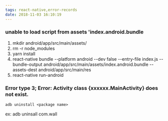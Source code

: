 ```yaml
---
tags: react-native,error-records
date: 2018-11-03 16:10:19
---
```


### unable to load script from assets 'index.android.bundle

1.  mkdir android/app/src/main/assets/
2.  rm -r node_modules
3.  yarn install
4.  react-native bundle --platform android --dev false --entry-file index.js --bundle-output android/app/src/main/assets/index.android.bundle --assets-dest android/app/src/main/res
5.  react-native run-android

### Error type 3; Error: Activity class {xxxxxx.MainActivity} does not exist.

`adb uninstall <package name>`

ex: adb uninsall com.wall

